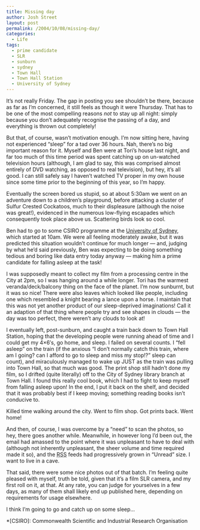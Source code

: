 ```yaml
---
title: Missing day
author: Josh Street
layout: post
permalink: /2004/10/08/missing-day/
categories:
  - Life
tags:
  - prime candidate
  - SLR
  - sunburn
  - sydney
  - Town Hall
  - Town Hall Station
  - University of Sydney
---
```

It&#8217;s not really Friday. The gap in posting you see shouldn&#8217;t be there, because as far as I&#8217;m concerned, it still feels as though it were Thursday. That has to be one of the most compelling reasons *not* to stay up all night: simply because you don&#8217;t adequately recognise the passing of a day, and everything is thrown out completely!<!--more-->

But that, of course, wasn&#8217;t motivation enough. I&#8217;m now sitting here, having not experienced &#8220;sleep&#8221; for a tad over 36 hours. Nah, there&#8217;s no big important reason for it. Myself and Ben were at Tori&#8217;s house last night, and far too much of this time period was spent catching up on un-watched television hours (although, I am glad to say, this was comprised almost entirely of DVD watching, as opposed to real television), but hey, it&#8217;s all good. I can still safely say I haven&#8217;t watched TV proper in my own house since some time prior to the beginning of this year, so I&#8217;m happy.

Eventually the screen bored us stupid, so at about 5:30am we went on an adventure down to a children&#8217;s playground, before attacking a cluster of Sulfur Crested Cockatoos, much to their displeasure (although the noise was great!), evidenced in the numerous low-flying escapades which consequently took place above us. Scattering birds look so cool.

Ben had to go to some CSIRO programme at the [University of Sydney][1], which started at 10am. We were all feeling moderately awake, but it was predicted this situation wouldn&#8217;t continue for much longer &#8212; and, judging by what he&#8217;d said previously, Ben was expecting to be doing something tedious and boring like data entry today anyway &#8212; making him a prime candidate for falling asleep at the task!

I was supposedly meant to collect my film from a processing centre in the City at 2pm, so I was hanging around a while longer. Tori has the warmest veranda/deck/balcony thing on the face of the planet. I&#8217;m now sunburnt, but it was so nice! There were also leaves which looked like people, including one which resembled a knight bearing a lance upon a horse. I maintain that this was not yet another product of our sleep-deprived imaginations! Call it an adaption of that thing where people try and see shapes in clouds &#8212; the day was too perfect, there weren&#8217;t any clouds to look at!

I eventually left, post-sunburn, and caught a train back down to Town Hall Station, hoping that the developing people were running ahead of time and I could get my 4&#215;6&#8242;s, go home, and sleep. I failed on several counts. I &#8220;fell asleep&#8221; on the train (if the anxious &#8220;I don&#8217;t normally catch this train, where am I going? can I afford to go to sleep and miss my stop!?&#8221; sleep can count), and miraculously managed to wake up JUST as the train was pulling into Town Hall, so that much was good. The print shop still hadn&#8217;t done my film, so I drifted (quite literally) off to the City of Sydney library branch at Town Hall. I found this really cool book, which I had to fight to keep myself from falling asleep upon! In the end, I put it back on the shelf, and decided that it was probably best if I keep moving; something reading books isn&#8217;t conducive to.

Killed time walking around the city. Went to film shop. Got prints back. Went home!

And then, of course, I was overcome by a &#8220;need&#8221; to scan the photos, so hey, there goes another while. Meanwhile, in however long I&#8217;d been out, the email had amassed to the point where it was unpleasant to have to deal with (although not inherently unpleasant, the sheer volume and time required made it so), and the <acronym title="Really Simple Syndication">RSS</acronym> feeds had progressively grown in &#8220;Unread&#8221; size. I want to live in a cave.

That said, there were some nice photos out of that batch. I&#8217;m feeling quite pleased with myself, truth be told, given that it&#8217;s a film SLR camera, and my first roll on it, at that. At any rate, you can judge for yourselves in a few days, as many of them shall likely end up published here, depending on requirements for usage elsewhere.

I think I&#8217;m going to go and catch up on some sleep&#8230;

 *[CSIRO]: Commonwealth Scientific and Industrial Research Organisation

 [1]: http://www.usyd.edu.au/